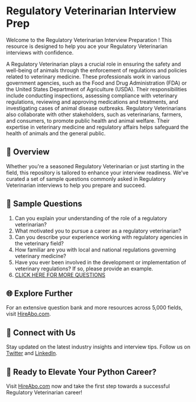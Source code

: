 # Regulatory Veterinarian Interview Prep

Welcome to the Regulatory Veterinarian Interview Preparation ! This resource is designed to help you ace your Regulatory Veterinarian interviews with confidence.

A Regulatory Veterinarian plays a crucial role in ensuring the safety and well-being of animals through the enforcement of regulations and policies related to veterinary medicine. These professionals work in various government agencies, such as the Food and Drug Administration (FDA) or the United States Department of Agriculture (USDA). Their responsibilities include conducting inspections, assessing compliance with veterinary regulations, reviewing and approving medications and treatments, and investigating cases of animal disease outbreaks. Regulatory Veterinarians also collaborate with other stakeholders, such as veterinarians, farmers, and consumers, to promote public health and animal welfare. Their expertise in veterinary medicine and regulatory affairs helps safeguard the health of animals and the general public.

## 🚀 Overview

Whether you're a seasoned Regulatory Veterinarian or just starting in the field, this repository is tailored to enhance your interview readiness. We've curated a set of sample questions commonly asked in Regulatory Veterinarian interviews to help you prepare and succeed.

## 📝 Sample Questions

1. Can you explain your understanding of the role of a regulatory veterinarian?
2. What motivated you to pursue a career as a regulatory veterinarian?
3. Can you describe your experience working with regulatory agencies in the veterinary field?
4. How familiar are you with local and national regulations governing veterinary medicine?
5. Have you ever been involved in the development or implementation of veterinary regulations? If so, please provide an example.
6. [CLICK HERE FOR MORE QUESTIONS](https://hireabo.com/job/24_0_25/Regulatory%20Veterinarian)

## 🌐 Explore Further

For an extensive question bank and more resources across 5,000 fields, visit [HireAbo.com](https://www.hireabo.com).

## 📱 Connect with Us

Stay updated on the latest industry insights and interview tips. Follow us on [Twitter](https://twitter.com/hireabo) and [LinkedIn](https://www.linkedin.com/in/hire-abo-3609972a8/).

## 🚀 Ready to Elevate Your Python Career?

Visit [HireAbo.com](https://www.hireabo.com) now and take the first step towards a successful Regulatory Veterinarian career!